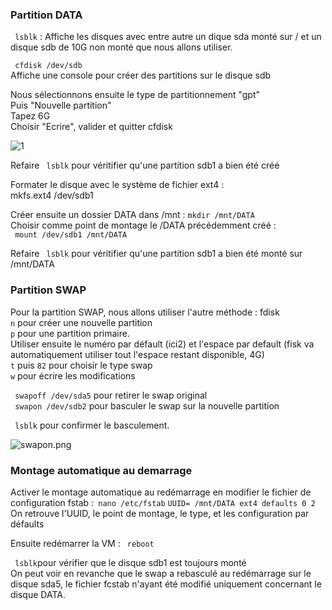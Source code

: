 ### Partition DATA 
``` lsblk```  : Affiche les disques avec entre autre un dique sda monté sur / et un disque sdb de 10G non monté que nous allons utiliser.  

``` cfdisk /dev/sdb```    
Affiche une console pour créer des partitions sur le disque sdb

Nous sélectionnons ensuite le type de partitionnement "gpt"   
Puis "Nouvelle partition"  
Tapez 6G  
Choisir "Ecrire", valider et quitter cfdisk  

![1](https://github.com/Gwenjeorge/exercice1-checkpoint/blob/main/Ex1_Screenshots/1CFDISK.png)

Refaire ``` lsblk``` pour véritifier qu'une partition sdb1 a bien été créé  

Formater le disque avec le système de fichier ext4 :  
mkfs.ext4 /dev/sdb1  

Créer ensuite un dossier DATA dans /mnt : ```mkdir /mnt/DATA ```  
Choisir comme point de montage le /DATA précédemment créé :    
``` mount /dev/sdb1 /mnt/DATA```  

Refaire  ``` lsblk``` pour véritifier qu'une partition sdb1 a bien été monté sur /mnt/DATA  

### Partition SWAP

Pour la partition SWAP, nous allons utiliser l'autre méthode : fdisk  
`n` pour créer une nouvelle partition  
 `p` pour une partition primaire.  
Utiliser ensuite le numéro par défault (ici2) et l'espace par default (fisk va automatiquement utiliser tout l'espace restant disponible, 4G)  
`t` puis `82` pour choisir le type swap  
`w` pour écrire les modifications  

``` swapoff /dev/sda5```  pour retirer le swap original  
``` swapon /dev/sdb2``` pour basculer le swap sur la nouvelle partition  

``` lsblk``` pour confirmer le basculement.  

![swapon.png](https://github.com/Gwenjeorge/screen_capture/blob/5664feecfdb4acdf5415a1054811160a563de061/swapon.png)

### Montage automatique au demarrage
Activer le montage automatique au redémarrage en modifier le fichier de configuration fstab :``` nano /etc/fstab```
`UUID= /mnt/DATA ext4 defaults 0 2`  
On retrouve l'UUID, le point de montage, le type, et les configuration par défaults  

Ensuite redémarrer la VM : ``` reboot```  

``` lsblk```pour vérifier que le disque sdb1 est toujours monté  
On peut  voir en revanche que le swap a rebasculé au redémarrage sur le disque sda5, le fichier fcstab n'ayant été modifié uniquement concernant le disque DATA.  
